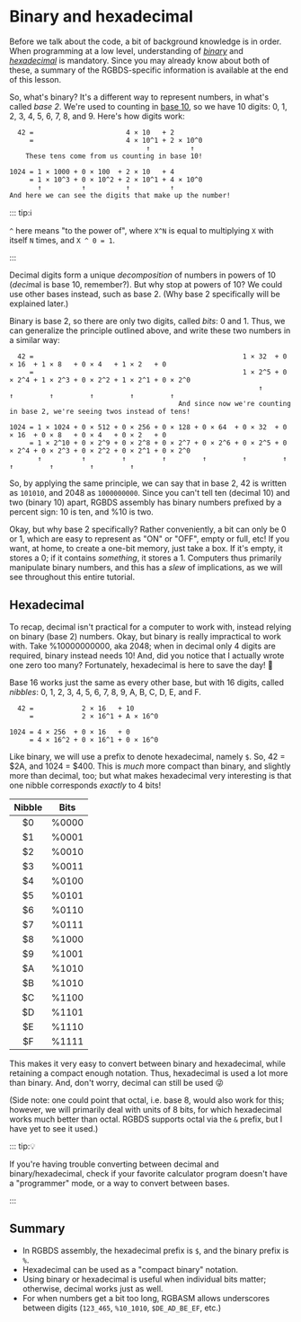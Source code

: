# Binary and hexadecimal

Before we talk about the code, a bit of background knowledge is in order.
When programming at a low level, understanding of *[binary](https://en.wikipedia.org/wiki/Binary_number)* and *[hexadecimal](https://en.wikipedia.org/wiki/Hexadecimal)* is mandatory.
Since you may already know about both of these, a summary of the RGBDS-specific information is available at the end of this lesson.

So, what's binary?
It's a different way to represent numbers, in what's called *base 2*.
We're used to counting in [base 10](https://en.wikipedia.org/wiki/Decimal), so we have 10 digits: 0, 1, 2, 3, 4, 5, 6, 7, 8, and 9.
Here's how digits work:

```
  42 =                       4 × 10   + 2
     =                       4 × 10^1 + 2 × 10^0
                                  ↑          ↑
    These tens come from us counting in base 10!

1024 = 1 × 1000 + 0 × 100  + 2 × 10   + 4
     = 1 × 10^3 + 0 × 10^2 + 2 × 10^1 + 4 × 10^0
       ↑          ↑          ↑          ↑
And here we can see the digits that make up the number!
```

::: tip:ℹ️

`^` here means "to the power of", where `X^N` is equal to multiplying `X` with itself `N` times, and `X ^ 0 = 1`.

:::

Decimal digits form a unique *decomposition* of numbers in powers of 10 (*deci*mal is base 10, remember?).
But why stop at powers of 10?
We could use other bases instead, such as base 2.
(Why base 2 specifically will be explained later.)

Binary is base 2, so there are only two digits, called *bits*: 0 and 1.
Thus, we can generalize the principle outlined above, and write these two numbers in a similar way:

```
  42 =                                                    1 × 32  + 0 × 16  + 1 × 8   + 0 × 4   + 1 × 2   + 0
     =                                                    1 × 2^5 + 0 × 2^4 + 1 × 2^3 + 0 × 2^2 + 1 × 2^1 + 0 × 2^0
                                                              ↑         ↑         ↑         ↑         ↑         ↑
                                          And since now we're counting in base 2, we're seeing twos instead of tens!

1024 = 1 × 1024 + 0 × 512 + 0 × 256 + 0 × 128 + 0 × 64  + 0 × 32  + 0 × 16  + 0 × 8   + 0 × 4   + 0 × 2   + 0
     = 1 × 2^10 + 0 × 2^9 + 0 × 2^8 + 0 × 2^7 + 0 × 2^6 + 0 × 2^5 + 0 × 2^4 + 0 × 2^3 + 0 × 2^2 + 0 × 2^1 + 0 × 2^0
       ↑          ↑         ↑         ↑         ↑         ↑         ↑         ↑         ↑         ↑         ↑
```

So, by applying the same principle, we can say that in base 2, 42 is written as `101010`, and 2048 as `1000000000`.
Since you can't tell ten (decimal 10) and two (binary 10) apart, RGBDS assembly has binary numbers prefixed by a percent sign: 10 is ten, and %10 is two.

Okay, but why base 2 specifically?
Rather conveniently, a bit can only be 0 or 1, which are easy to represent as "ON" or "OFF", empty or full, etc!
If you want, at home, to create a one-bit memory, just take a box.
If it's empty, it stores a 0; if it contains *something*, it stores a 1.
Computers thus primarily manipulate binary numbers, and this has a *slew* of implications, as we will see throughout this entire tutorial.

## Hexadecimal

To recap, decimal isn't practical for a computer to work with, instead relying on binary (base 2) numbers.
Okay, but binary is really impractical to work with.
Take %10000000000, aka 2048; when in decimal only 4 digits are required, binary instead needs 10!
And, did you notice that I actually wrote one zero too many?
Fortunately, hexadecimal is here to save the day! 🦸

Base 16 works just the same as every other base, but with 16 digits, called *nibbles*: 0, 1, 2, 3, 4, 5, 6, 7, 8, 9, A, B, C, D, E, and F.

```
  42 =            2 × 16   + 10
     =            2 × 16^1 + A × 16^0

1024 = 4 × 256  + 0 × 16   + 0
     = 4 × 16^2 + 0 × 16^1 + 0 × 16^0
```

Like binary, we will use a prefix to denote hexadecimal, namely `$`.
So, 42 = $2A, and 1024 = $400.
This is *much* more compact than binary, and slightly more than decimal, too; but what makes hexadecimal very interesting is that one nibble corresponds *exactly* to 4 bits!

 Nibble | Bits
:------:|:----:
     $0 | %0000
     $1 | %0001
     $2 | %0010
     $3 | %0011
     $4 | %0100
     $5 | %0101
     $6 | %0110
     $7 | %0111
     $8 | %1000
     $9 | %1001
     $A | %1010
     $B | %1010
     $C | %1100
     $D | %1101
     $E | %1110
     $F | %1111

This makes it very easy to convert between binary and hexadecimal, while retaining a compact enough notation.
Thus, hexadecimal is used a lot more than binary.
And, don't worry, decimal can still be used 😜

(Side note: one could point that octal, i.e. base 8, would also work for this; however, we will primarily deal with units of 8 bits, for which hexadecimal works much better than octal. RGBDS supports octal via the `&` prefix, but I have yet to see it used.)

::: tip:💡

If you're having trouble converting between decimal and binary/hexadecimal, check if your favorite calculator program doesn't have a "programmer" mode, or a way to convert between bases.

:::

## Summary

- In RGBDS assembly, the hexadecimal prefix is `$`, and the binary prefix is `%`.
- Hexadecimal can be used as a "compact binary" notation.
- Using binary or hexadecimal is useful when individual bits matter; otherwise, decimal works just as well.
- For when numbers get a bit too long, RGBASM allows underscores between digits (`123_465`, `%10_1010`, `$DE_AD_BE_EF`, etc.)
